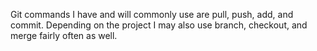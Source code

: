 Git commands I have and will commonly use are pull, push, add, and commit. Depending on the project I may also use branch, checkout, and merge fairly often as well.
